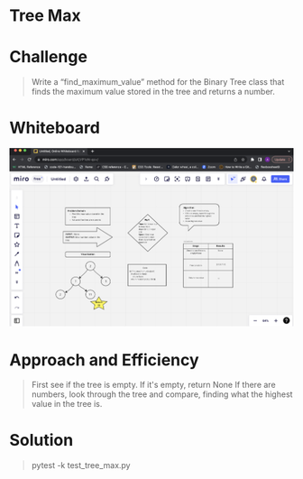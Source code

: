 # Tree Max

#  Challenge

> Write a “find_maximum_value” method for the Binary Tree class that finds the maximum value stored in the tree and returns a number.

# Whiteboard

![tree whiteboard](tree.png)

# Approach and Efficiency

> First see if the tree is empty. If it's empty, return None If there are numbers, look through the tree and compare, finding what the highest value in the tree is.

# Solution

> pytest -k test_tree_max.py
